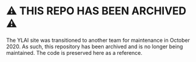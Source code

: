 # :warning: THIS REPO HAS BEEN ARCHIVED :warning:

The YLAI site was transitioned to another team for maintenance in October 2020. As such, this repository has been archived and is no longer being maintained. The code is preserved here as a reference.
